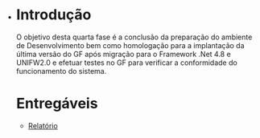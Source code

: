 - # Introdução

  O objetivo desta quarta fase é a conclusão da preparação do ambiente de Desenvolvimento bem como homologação para a implantação da última versão do GF após migração para o Framework .Net 4.8 e UNIFW2.0 e efetuar testes no GF para verificar a conformidade do funcionamento do sistema.

  # Entregáveis

  - [Relatório](http://tfs:8080/tfs/SEFAZ_DTI/GEPIN_AS_UST/_git/OS_SLT_2022_02_024_00?path=%2Fevidencias%2FUNIFW20_Migracao_GF_Fase_IV_OS024.md&version=GBmaster)
  
    
